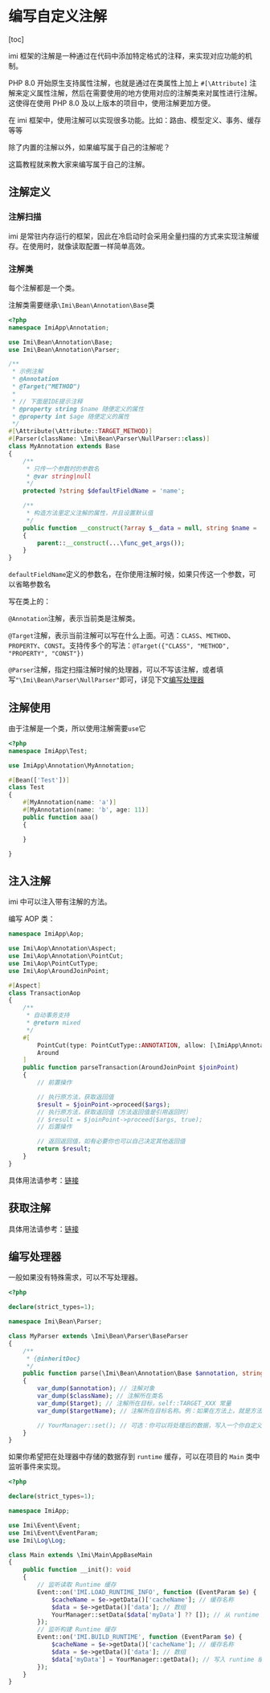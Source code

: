 # 编写自定义注解

[toc]

imi 框架的注解是一种通过在代码中添加特定格式的注释，来实现对应功能的机制。

PHP 8.0 开始原生支持属性注解，也就是通过在类属性上加上 `#[\Attribute]` 注解来定义属性注解，然后在需要使用的地方使用对应的注解类来对属性进行注解。这使得在使用 PHP 8.0 及以上版本的项目中，使用注解更加方便。

在 imi 框架中，使用注解可以实现很多功能。比如：路由、模型定义、事务、缓存等等

除了内置的注解以外，如果编写属于自己的注解呢？

这篇教程就来教大家来编写属于自己的注解。

## 注解定义

### 注解扫描

imi 是常驻内存运行的框架，因此在冷启动时会采用全量扫描的方式来实现注解缓存。在使用时，就像读取配置一样简单高效。

### 注解类

每个注解都是一个类。

注解类需要继承`\Imi\Bean\Annotation\Base`类

```php
<?php
namespace ImiApp\Annotation;

use Imi\Bean\Annotation\Base;
use Imi\Bean\Annotation\Parser;

/**
 * 示例注解
 * @Annotation
 * @Target("METHOD")
 *
 * // 下面是IDE提示注释
 * @property string $name 随便定义的属性
 * @property int $age 随便定义的属性
 */
#[\Attribute(\Attribute::TARGET_METHOD)]
#[Parser(className: \Imi\Bean\Parser\NullParser::class)]
class MyAnnotation extends Base
{
    /**
     * 只传一个参数时的参数名
     * @var string|null
     */
    protected ?string $defaultFieldName = 'name';

    /**
     * 构造方法里定义注解的属性，并且设置默认值
     */
    public function __construct(?array $__data = null, string $name = '', int $age = 0)
    {
        parent::__construct(...\func_get_args());
    }
}
```

`defaultFieldName`定义的参数名，在你使用注解时候，如果只传这一个参数，可以省略参数名

写在类上的：

`@Annotation`注解，表示当前类是注解类。

`@Target`注解，表示当前注解可以写在什么上面。可选：`CLASS`、`METHOD`、`PROPERTY`、`CONST`。支持传多个的写法：`@Target({"CLASS", "METHOD", "PROPERTY", "CONST"})`

`@Parser`注解，指定扫描注解时候的处理器，可以不写该注解，或者填写`"\Imi\Bean\Parser\NullParser"`即可，详见下文[编写处理器](#编写处理器)

## 注解使用

由于注解是一个类，所以使用注解需要`use`它

```php
<?php
namespace ImiApp\Test;

use ImiApp\Annotation\MyAnnotation;

#[Bean(['Test'])]
class Test
{
    #[MyAnnotation(name: 'a')]
    #[MyAnnotation(name: 'b', age: 11)]
    public function aaa()
    {

    }

}
```

## 注入注解

imi 中可以注入带有注解的方法。

编写 AOP 类：

```php
namespace ImiApp\Aop;

use Imi\Aop\Annotation\Aspect;
use Imi\Aop\Annotation\PointCut;
use Imi\Aop\PointCutType;
use Imi\Aop\AroundJoinPoint;

#[Aspect]
class TransactionAop
{
    /**
     * 自动事务支持
     * @return mixed
     */
    #[
        PointCut(type: PointCutType::ANNOTATION, allow: [\ImiApp\Annotation\MyAnnotation::class]),
        Around
    ]
    public function parseTransaction(AroundJoinPoint $joinPoint)
    {
        // 前置操作

        // 执行原方法，获取返回值
        $result = $joinPoint->proceed($args);
        // 执行原方法，获取返回值（方法返回值是引用返回时）
        // $result = $joinPoint->proceed($args, true);
        // 后置操作

        // 返回返回值，如有必要你也可以自己决定其他返回值
        return $result;
    }
}
```

具体用法请参考：[链接](/v3.0/components/aop/index.html)

## 获取注解

具体用法请参考：[链接](/v3.0/annotations/annotationManager.html)

## 编写处理器

一般如果没有特殊需求，可以不写处理器。

```php
<?php

declare(strict_types=1);

namespace Imi\Bean\Parser;

class MyParser extends \Imi\Bean\Parser\BaseParser
{
    /**
     * {@inheritDoc}
     */
    public function parse(\Imi\Bean\Annotation\Base $annotation, string $className, string $target, string $targetName): void
    {
        var_dump($annotation); // 注解对象
        var_dump($className); // 注解所在类名
        var_dump($target); // 注解所在目标，self::TARGET_XXX 常量
        var_dump($targetName); // 注解所在目标名称。例：如果在方法上，就是方法名

        // YourManager::set(); // 可选：你可以将处理后的数据，写入一个你自定义的静态类中，这个类没有硬性规定，随便你怎么写
    }
}
```

如果你希望把在处理器中存储的数据存到 `runtime` 缓存，可以在项目的 `Main` 类中监听事件来实现。

```php
<?php

declare(strict_types=1);

namespace ImiApp;

use Imi\Event\Event;
use Imi\Event\EventParam;
use Imi\Log\Log;

class Main extends \Imi\Main\AppBaseMain
{
    public function __init(): void
    {
        // 监听读取 Runtime 缓存
        Event::on('IMI.LOAD_RUNTIME_INFO', function (EventParam $e) {
            $cacheName = $e->getData()['cacheName']; // 缓存名称
            $data = $e->getData()['data']; // 数组
            YourManager::setData($data['myData'] ?? []); // 从 runtime 缓存读取到管理类里，myData 是自定义键名，可以换为别的
        });
        // 监听构建 Runtime 缓存
        Event::on('IMI.BUILD_RUNTIME', function (EventParam $e) {
            $cacheName = $e->getData()['cacheName']; // 缓存名称
            $data = $e->getData()['data']; // 数组
            $data['myData'] = YourManager::getData(); // 写入 runtime 缓存，myData 是自定义键名，可以换为别的
        });
    }
}
```
